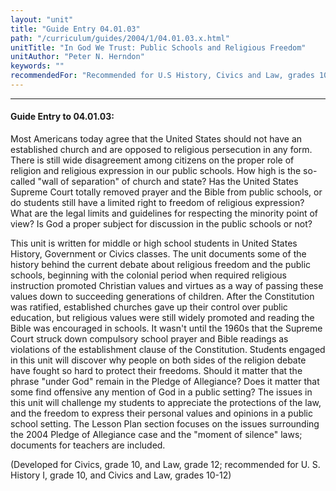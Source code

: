 ```yaml
---
layout: "unit"
title: "Guide Entry 04.01.03"
path: "/curriculum/guides/2004/1/04.01.03.x.html"
unitTitle: "In God We Trust: Public Schools and Religious Freedom"
unitAuthor: "Peter N. Herndon"
keywords: ""
recommendedFor: "Recommended for U.S History, Civics and Law, grades 10-12."
---
```

<body>
<hr/>
<h4>
Guide Entry to 04.01.03:
</h4>
<p>
Most Americans today agree that the United States should not have an established church and are opposed to religious persecution in any form. There is still wide disagreement among citizens on the proper role of religion and religious expression in our public schools. How high is the so-called "wall of separation" of church and state? Has the United States Supreme Court totally removed prayer and the Bible from public schools, or do students still have a limited right to freedom of religious expression? What are the legal limits and guidelines for respecting the minority point of view? Is God a proper subject for discussion in the public schools or not?
</p>
<p>
This unit is written for middle or high school students in United States History, Government or Civics classes. The unit documents some of the history behind the current debate about religious freedom and the public schools, beginning with the colonial period when required religious instruction promoted Christian values and virtues as a way of passing these values down to succeeding generations of children. After the Constitution was ratified, established churches gave up their control over public education, but religious values were still widely promoted and reading the Bible was encouraged in schools. It wasn't until the 1960s that the Supreme Court struck down compulsory school prayer and Bible readings as violations of the establishment clause of the Constitution. Students engaged in this unit will discover why people on both sides of the religion debate have fought so hard to protect their freedoms. Should it matter that the phrase "under God" remain in the Pledge of Allegiance? Does it matter that some find offensive any mention of God in a public setting? The issues in this unit will challenge my students to appreciate the protections of the law, and the freedom to express their personal values and opinions in a public school setting. The Lesson Plan section focuses on the issues surrounding the 2004 Pledge of Allegiance case and the "moment of silence" laws; documents for teachers are included.
</p>
<p>
(Developed for Civics, grade 10, and Law, grade 12; recommended for U. S. History I, grade 10, and Civics and Law, grades 10-12)
</p>
</body>
